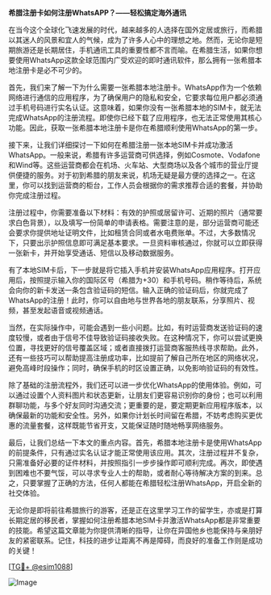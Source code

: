 **希腊注册卡如何注册WhatsAPP？——轻松搞定海外通讯**

在当今这个全球化飞速发展的时代，越来越多的人选择在国外定居或旅行，而希腊以其迷人的风景和宜人的气候，成为了许多人心中的理想之地。然而，无论你是短期旅游还是长期居住，手机通讯工具的重要性都不言而喻。在希腊生活，如果你想要使用WhatsApp这款全球范围内广受欢迎的即时通讯软件，那么拥有一张希腊本地注册卡是必不可少的。

首先，我们来了解一下为什么需要一张希腊本地注册卡。WhatsApp作为一个依赖网络进行通信的应用程序，为了确保用户的隐私和安全，它要求每位用户都必须通过手机号码进行实名认证。这意味着，如果你没有一张希腊本地的SIM卡，就无法完成WhatsApp的注册流程。即使你已经下载了应用程序，也无法正常使用其核心功能。因此，获取一张希腊本地注册卡是你在希腊顺利使用WhatsApp的第一步。

接下来，让我们详细探讨一下如何在希腊注册一张本地SIM卡并成功激活WhatsApp。一般来说，希腊有许多运营商可供选择，例如Cosmote、Vodafone和Wind等。这些运营商都会在机场、火车站、大型商场以及各个城市的营业厅提供便捷的服务。对于初到希腊的朋友来说，机场无疑是最方便的选择之一。在这里，你可以找到运营商的柜台，工作人员会根据你的需求推荐合适的套餐，并协助你完成注册过程。

注册过程中，你需要准备以下材料：有效的护照或居留许可、近期的照片（通常要求白色背景），以及填写一份简单的申请表格。需要注意的是，部分运营商可能还会要求你提供地址证明文件，比如租赁合同或者水电费账单。不过，大多数情况下，只要出示护照信息即可满足基本要求。一旦资料审核通过，你就可以立即获得一张新卡，并开始享受通话、短信以及移动数据服务。

有了本地SIM卡后，下一步就是将它插入手机并安装WhatsApp应用程序。打开应用后，按照提示输入你的国际区号（希腊为+30）和手机号码。稍作等待后，系统会向你的新卡发送一条包含验证码的短信。输入正确的验证码后，你就完成了WhatsApp的注册！此时，你可以自由地与世界各地的朋友联系，分享照片、视频，甚至发起语音或视频通话。

当然，在实际操作中，可能会遇到一些小问题。比如，有时运营商发送验证码的速度较慢，或者由于信号不佳导致验证码接收失败。在这种情况下，你可以尝试更换位置，寻找更好的信号覆盖区域；或者直接拨打运营商客服热线寻求帮助。此外，还有一些技巧可以帮助提高注册成功率，比如提前了解自己所在地区的网络状况，避免高峰时段操作；同时，确保手机的时区设置正确，以免影响验证码的有效性。

除了基础的注册流程外，我们还可以进一步优化WhatsApp的使用体验。例如，可以通过设置个人资料图片和状态更新，让朋友们更容易识别你的身份；也可以利用群聊功能，与多个好友同时沟通交流；更重要的是，要定期更新应用程序版本，以确保最新的功能和安全性。另外，如果你计划长时间留在希腊，不妨考虑购买更优惠的流量套餐，这样既能节省开支，又能保证随时随地畅享网络服务。

最后，让我们总结一下本文的重点内容。首先，希腊本地注册卡是使用WhatsApp的前提条件，只有通过实名认证才能正常使用该应用。其次，注册过程并不复杂，只需准备好必要的证件材料，并按照指引一步步操作即可顺利完成。再次，即使遇到困难也不要气馁，可以寻求专业人士的帮助，或者耐心等待解决方案的到来。总之，只要掌握了正确的方法，任何人都能在希腊轻松注册WhatsApp，开启全新的社交体验。

无论你是即将前往希腊旅行的游客，还是正在这里学习工作的留学生，亦或是打算长期定居的移民者，掌握如何注册希腊本地SIM卡并激活WhatsApp都是非常重要的技能。希望这篇文章能为你提供清晰的指导，让你在异国他乡也能保持与亲朋好友的紧密联系。记住，科技的进步让距离不再是障碍，而良好的准备工作则是成功的关键！

[[TG💪+ @esim1088](https://t.me/s/esim1088)]

![Image](https://i.postimg.cc/4NQfJmqS/Snipaste-2025-05-13-00-14-12.png)